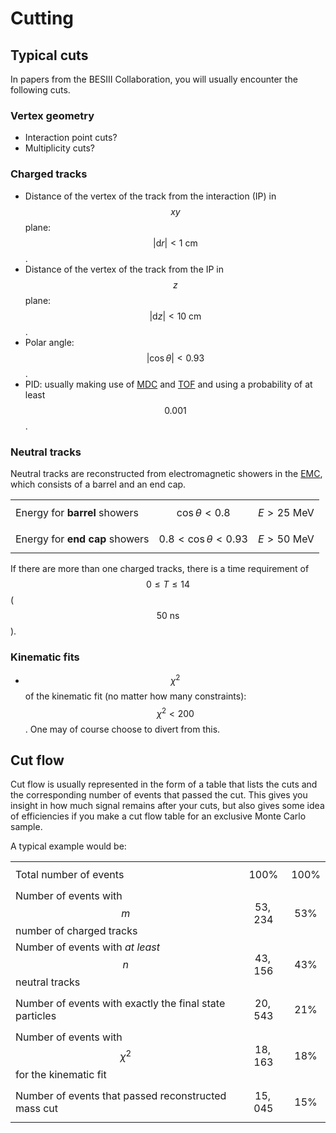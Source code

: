 # Cutting

## Typical cuts

In papers from the BESIII Collaboration, you will usually encounter the following cuts.

### Vertex geometry

* Interaction point cuts?
* Multiplicity cuts?

### Charged tracks

* Distance of the vertex of the track from the interaction \(IP\) in $$xy$$ plane: $$\left|\text{d}r\right| < 1\text{ cm}$$.
* Distance of the vertex of the track from the IP in $$z$$ plane: $$\left|\text{d}z\right| < 10\text{ cm}$$.
* Polar angle: $$\left|\cos\theta\right| < 0.93$$.
* PID: usually making use of [MDC](besiii.md#muon-chamber-system-muc) and [TOF](besiii.md#time-of-flight-system-tof) and using a probability of at least $$0.001$$.

### Neutral tracks

Neutral tracks are reconstructed from electromagnetic showers in the [EMC](besiii.md#electromagnetic-calorimeter-emc), which consists of a barrel and an end cap.

|  |  |  |
| :--- | :---: | :---: |
| Energy for **barrel** showers | $$\cos\theta < 0.8$$ | $$E > 25\text{ MeV}$$ |
| Energy for **end cap** showers | $$0.8 < \cos\theta < 0.93$$ | $$E > 50\text{ MeV}$$ |

If there are more than one charged tracks, there is a time requirement of $$0 \leq T \leq 14$$ \( $$50\text{ ns}$$ \).

### Kinematic fits

* $$\chi^2$$ of the kinematic fit \(no matter how many constraints\): $$\chi^2 < 200$$. One may of course choose to divert from this.

## Cut flow

Cut flow is usually represented in the form of a table that lists the cuts and the corresponding number of events that passed the cut. This gives you insight in how much signal remains after your cuts, but also gives some idea of efficiencies if you make a cut flow table for an exclusive Monte Carlo sample.

A typical example would be:

|  |  |  |
| :--- | ---: | ---: |
| Total number of events | $$100\%$$  | $$100\%$$  |
| Number of events with $$m$$ number of charged tracks | $$53,234$$  | $$53\%$$  |
| Number of events with _at least_ $$n$$ neutral tracks | $$43,156$$  | $$43\%$$  |
| Number of events with exactly the final state particles | $$20,543$$ | $$21\%$$ |
| Number of events with $$\chi^2$$ for the kinematic fit | $$18,163$$ | $$18\%$$  |
| Number of events that passed reconstructed mass cut | $$15,045$$  | $$15\%$$ |

